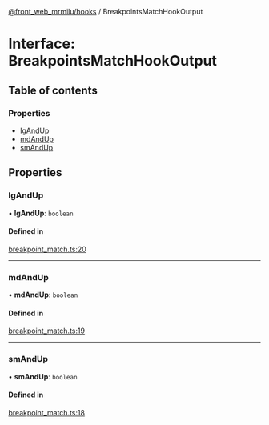 [@front_web_mrmilu/hooks](../Hooks.md) / BreakpointsMatchHookOutput

# Interface: BreakpointsMatchHookOutput

## Table of contents

### Properties

- [lgAndUp](BreakpointsMatchHookOutput.md#lgandup)
- [mdAndUp](BreakpointsMatchHookOutput.md#mdandup)
- [smAndUp](BreakpointsMatchHookOutput.md#smandup)

## Properties

### lgAndUp

• **lgAndUp**: `boolean`

#### Defined in

[breakpoint_match.ts:20](https://github.com/mrmilu/front_web_mrmilu/blob/da9951b/packages/hooks/src/breakpoint_match.ts#L20)

---

### mdAndUp

• **mdAndUp**: `boolean`

#### Defined in

[breakpoint_match.ts:19](https://github.com/mrmilu/front_web_mrmilu/blob/da9951b/packages/hooks/src/breakpoint_match.ts#L19)

---

### smAndUp

• **smAndUp**: `boolean`

#### Defined in

[breakpoint_match.ts:18](https://github.com/mrmilu/front_web_mrmilu/blob/da9951b/packages/hooks/src/breakpoint_match.ts#L18)
